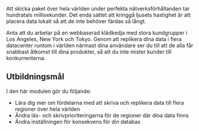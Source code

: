 Att skicka paket över hela världen under perfekta nätverksförhållanden tar hundratals millisekunder. Det enda sättet att kringgå ljusets hastighet är att placera data lokalt så att de inte behöver färdas så långt.

Anta att du arbetar på en webbaserad klädkedja med stora kundgrupper i Los Angeles, New York och Tokyo. Genom att replikera dina data i flera datacenter runtom i världen närmast dina användare ser du till att de alla får snabbast åtkomst till dina produkter, så att du inte mister kunder till konkurrenterna.

## <a name="learning-objective"></a>Utbildningsmål

I den här modulen gör du följande:

* Lära dig mer om fördelarna med att skriva och replikera data till flera regioner över hela världen
* Ändra läs- och skrivprioriteringarna för de regioner där dina data finns
* Ändra inställningen för konsekvens för din databas

